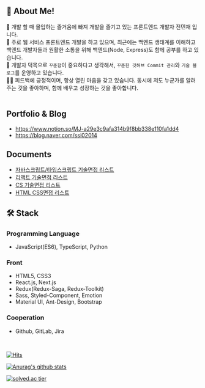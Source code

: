 ## 👦 About Me!
👋 개발 할 때 몰입하는 즐거움에 빠져 개발을 즐기고 있는 프론트엔드 개발자 전민재 입니다. <br />
👨‍ 주로 웹 서비스 프론트엔드 개발을 하고 있으며,  최근에는 백엔드 생태계를 이해하고 백엔드 개발자들과 원활한 소통을 위해 백엔드(Node, Express)도 함께 공부를 하고 있습니다.  <br />
🙆‍ 개발자 덕목으로 `꾸준함`이 중요하다고 생각해서, `꾸준한 깃허브 Commit 관리`와 `기술 블로그`를 운영하고 있습니다. <br />
🙆‍♂️ 피드백에 긍정적이며, 항상 열린 마음을 갖고 있습니다. 동시에 저도 누군가를 알려주는 것을 좋아하며, 함께 배우고 성장하는 것을 좋아합니다. <br />
<br />

## Portfolio & Blog
- https://www.notion.so/MJ-a29e3c9afa314b9f8bb338e110fa1dd4
- https://blog.naver.com/ssi02014

## Documents
- [자바스크립트/타입스크립트 기술면접 리스트](https://www.notion.so/62a9eb27038d45ae8708f887f46ad165)
- [리액트 기술면접 리스트](https://www.notion.so/a42647e064864e469b66acacfe69652b)
- [CS 기술면접 리스트](https://www.notion.so/CS-54c9355e27e94a84800a5a42a5a63b72)
- [HTML CSS면접 리스트](https://www.notion.so/HTML-CSS-705d557a2767433bacec230298c0aa26)

## 🛠 Stack
### Programming Language
- JavaScript(ES6), TypeScript, Python

### Front
- HTML5, CSS3
- React.js, Next.js
- Redux(Redux-Saga, Redux-Toolkit)
- Sass, Styled-Component, Emotion
- Material UI, Ant-Design, Bootstrap

### Cooperation
- Github, GitLab, Jira

<br />

[![Hits](https://hits.seeyoufarm.com/api/count/incr/badge.svg?url=https%3A%2F%2Fgithub.com%2Fssi02014&count_bg=%2379C83D&title_bg=%23555555&icon=compropago.svg&icon_color=%23E7E7E7&title=hits&edge_flat=false)](https://hits.seeyoufarm.com)

[![Anurag's github stats](https://github-readme-stats.vercel.app/api?username=ssi02014)](https://github.com/anuraghazra/github-readme-stats)

[![solved.ac tier](http://mazassumnida.wtf/api/generate_badge?boj=ssi02014)](https://solved.ac/ssi02014)

